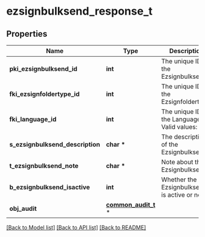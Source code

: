 # ezsignbulksend_response_t

## Properties
Name | Type | Description | Notes
------------ | ------------- | ------------- | -------------
**pki_ezsignbulksend_id** | **int** | The unique ID of the Ezsignbulksend | 
**fki_ezsignfoldertype_id** | **int** | The unique ID of the Ezsignfoldertype. | 
**fki_language_id** | **int** | The unique ID of the Language.  Valid values:  |Value|Description| |-|-| |1|French| |2|English| | 
**s_ezsignbulksend_description** | **char \*** | The description of the Ezsignbulksend | 
**t_ezsignbulksend_note** | **char \*** | Note about the Ezsignbulksend | 
**b_ezsignbulksend_isactive** | **int** | Whether the Ezsignbulksend is active or not | 
**obj_audit** | [**common_audit_t**](common_audit.md) \* |  | 

[[Back to Model list]](../README.md#documentation-for-models) [[Back to API list]](../README.md#documentation-for-api-endpoints) [[Back to README]](../README.md)



